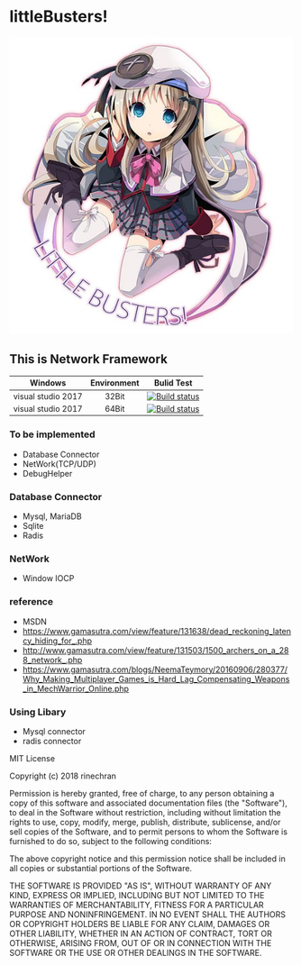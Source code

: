 # littleBusters!

![littleBusters](https://github.com/rinechran/littleBusters/blob/master/img/kud_littlebusters.jpg)

## This is Network Framework

| Windows       | Environment   | Bulid Test|
| :------------:|:-------------:| :-----:   |
| visual studio 2017| 32Bit     | [![Build status](https://ci.appveyor.com/api/projects/status/i720lqv5vnr1f1j6/branch/master?svg=true)](https://ci.appveyor.com/project/rinechran/littlebusters/branch/master) |
| visual studio 2017| 64Bit    | [![Build status](https://ci.appveyor.com/api/projects/status/i720lqv5vnr1f1j6/branch/master?svg=true)](https://ci.appveyor.com/project/rinechran/littlebusters/branch/master) |


### To be implemented
* Database Connector
* NetWork(TCP/UDP)
* DebugHelper

### Database Connector
* Mysql, MariaDB
* Sqlite
* Radis

### NetWork
* Window IOCP

### reference 
* MSDN
* https://www.gamasutra.com/view/feature/131638/dead_reckoning_latency_hiding_for_.php
* http://www.gamasutra.com/view/feature/131503/1500_archers_on_a_288_network_.php
* https://www.gamasutra.com/blogs/NeemaTeymory/20160906/280377/Why_Making_Multiplayer_Games_is_Hard_Lag_Compensating_Weapons_in_MechWarrior_Online.php

### Using Libary
* Mysql connector
* radis connector


MIT License

Copyright (c) 2018 rinechran

Permission is hereby granted, free of charge, to any person obtaining a copy
of this software and associated documentation files (the "Software"), to deal
in the Software without restriction, including without limitation the rights
to use, copy, modify, merge, publish, distribute, sublicense, and/or sell
copies of the Software, and to permit persons to whom the Software is
furnished to do so, subject to the following conditions:

The above copyright notice and this permission notice shall be included in all
copies or substantial portions of the Software.

THE SOFTWARE IS PROVIDED "AS IS", WITHOUT WARRANTY OF ANY KIND, EXPRESS OR
IMPLIED, INCLUDING BUT NOT LIMITED TO THE WARRANTIES OF MERCHANTABILITY,
FITNESS FOR A PARTICULAR PURPOSE AND NONINFRINGEMENT. IN NO EVENT SHALL THE
AUTHORS OR COPYRIGHT HOLDERS BE LIABLE FOR ANY CLAIM, DAMAGES OR OTHER
LIABILITY, WHETHER IN AN ACTION OF CONTRACT, TORT OR OTHERWISE, ARISING FROM,
OUT OF OR IN CONNECTION WITH THE SOFTWARE OR THE USE OR OTHER DEALINGS IN THE
SOFTWARE.
